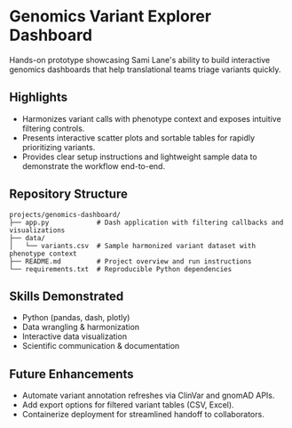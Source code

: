 # Genomics Variant Explorer Dashboard

Hands-on prototype showcasing Sami Lane's ability to build interactive genomics dashboards that help translational teams triage variants quickly.

## Highlights
- Harmonizes variant calls with phenotype context and exposes intuitive filtering controls.
- Presents interactive scatter plots and sortable tables for rapidly prioritizing variants.
- Provides clear setup instructions and lightweight sample data to demonstrate the workflow end-to-end.

## Repository Structure
```
projects/genomics-dashboard/
├── app.py            # Dash application with filtering callbacks and visualizations
├── data/
│   └── variants.csv  # Sample harmonized variant dataset with phenotype context
├── README.md         # Project overview and run instructions
└── requirements.txt  # Reproducible Python dependencies
```

## Skills Demonstrated
- Python (pandas, dash, plotly)
- Data wrangling & harmonization
- Interactive data visualization
- Scientific communication & documentation

## Future Enhancements
- Automate variant annotation refreshes via ClinVar and gnomAD APIs.
- Add export options for filtered variant tables (CSV, Excel).
- Containerize deployment for streamlined handoff to collaborators.
